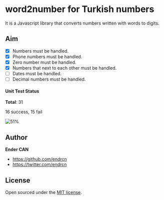 # word2number for Turkish numbers

It is a Javascript library that converts numbers written with words to digits.

## Aim

- [x] Numbers must be handled.
- [x] Phone numbers must be handled.
- [x] Zero number must be handled.
- [x] Numbers that next to each other must be handled.
- [ ] Dates must be handled.
- [ ] Decimal numbers must be handled.

#### Unit Test Status

**Total**: 31

16 success, 15 fail

![51%](https://progress-bar.dev/51)

## Author

**Ender CAN**

- <https://github.com/endrcn>
- <https://twitter.com/endrcn>

## License

Open sourced under the [MIT license](LICENSE).
